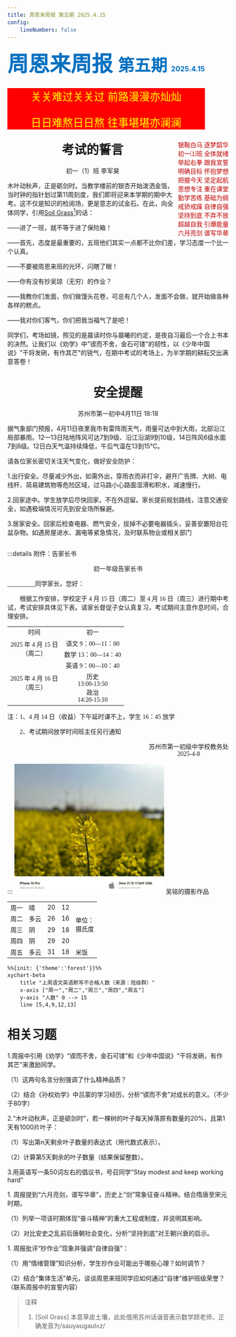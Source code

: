 ```yaml
---
title: 周恩来周报 第五期 2025.4.15
config:
    lineNumbers: false
---
```

<div style="float:left">
<b><span style='font-size:36.0pt;font-family:华文新魏;
mso-hansi-font-family:华文新魏;mso-bidi-font-family:华文新魏;color:#0070C0'>周恩来周报 </span></b><b><span
style='font-size:28.0pt;font-family:华文新魏;mso-hansi-font-family:华文新魏;mso-bidi-font-family:
华文新魏;color:#0070C0'>第五期</span></b><b><span style='font-size:28.0pt;color:#0070C0'>
</span></b><b><span lang=EN-US style='font-size:12.0pt;color:#0070C0'>2025.4.15</span></b><br>
<div style="background:red;color:yellow;font-size:18pt;text-align:center"><p>
关关难过关关过 前路漫漫亦灿灿</p><p>
日日难熬日日熬 往事堪堪亦澜澜</p>
</div>
</div>
<div style="float:right;font-family:Simsun;color:#BF0000">
银鞍白马 逐梦韶华<br>
初一⑴班 全体就绪<br>
举起右拳 跟我宣誓<br>
明确目标 怀抱梦想<br>
把握今天 坚定起航<br>
思想专注 重在课堂<br>
勤学苦练 基础为纲<br>
戒骄戒躁 自律自强<br>
坚持到底 不弃不放<br>
超越自我 引爆能量<br>
六月亮剑 谱写华章<br>
</div>
<div style="clear:left"> <!--嵌入到左侧的空白-->
<h1 style="text-align:center" id="考试的誓言">考试的誓言</h1>
<p style="text-align:center">初一（1）班 李军昊</p>

<p>木叶动秋声，正是砺剑时。当教学楼前的银杏开始泼洒金箔，当时钟的指针划过第11周刻度，我们即将迎来本学期的期中大考。这不仅是知识的检阅场，更是意志的试金石。在此，向全体同学，引用<a href="#comments.1">Soil Grass<sup>1</sup></a>的话：</p><p>——进了一班，就不等于进了保险箱！</p><p>——首先，态度是最重要的，五班他们其实一点都不比你们差，学习态度一个比一个认真。</p><p>——不要被周恩来班的光环，闪瞎了眼！</p><p> ——你有没有抄吴琼（无穷）的作业？</p><p>——我教你们发面，你们做馒头花卷，可总有几个人，发面不会做，就开始做各种各样的糕点。</p><p>——我对你们客气，你们把我当福气了是吧！</p><p>同学们，考场如镜，照见的是晨读时你与晨曦的约定，是夜自习最后一个合上书本的决然。让我们以《劝学》中"锲而不舍，金石可镂"的韧性，以《少年中国说》"干将发硎，有作其芒"的锐气，在期中考试的考场上，为半学期的耕耘交出满意答卷！
</p>
<h1 style="text-align:center" id="安全提醒">安全提醒</h1>
<p style="text-align:center">苏州市第一初中4月11日 18:18</p><p>
据气象部门预报，4月11日夜里我市有雷阵雨天气，雨量可达中到大雨，北部沿江局部暴雨。12—13日陆地阵风可达7到9级、沿江沿湖9到10级，14日阵风6级水面7到8级。12日白天气温持续降低，午后气温在13到15℃。</p><p>
请各位家长密切关注天气变化，做好安全防护：</p><p>
1.出行安全。尽量减少外出，如需外出，穿雨衣而非打伞，避开广告牌、大树、电线杆、简易建筑物等危险区域，过马路小心路面湿滑和积水，减速慢行。</p><p>
2.回家途中。学生放学后尽快回家，不在外逗留。家长提前规划路线，注意交通安全，如遇极端情况可先到安全场所躲避。</p><p>
3.居家安全。回家后检查电器、燃气安全，拔掉不必要电器插头，妥善安置阳台花盆杂物。如遇房屋进水、漏电等紧急情况，及时联系物业或相关部门
</p>
</div>
<div style="clear:both"></div>

:::details 附件：告家长书
<div style="font-family:Times new roman, Simsun">
<center>初一年级告家长书</center>
<p>_________同学家长，您好：</p>


<p style="text-indent:2em">根据工作安排，学校定于 4 月 15 日（周二）至 4 月 16 日（周三）进行期中考试，考试安排具体见下表。请家长督促子女认真复习，考试期间主意作息时间，合理安排。</p>
<table style="text-align:center">
<tbody>
<tr>
<td>时间</td>
<td>初一</td>
</tr>
<tr>
<td rowspan="2">2025 年 4 月 15 日<br>（周二）</td>
<td>语文 9：00—11：00</td>
</tr>
<tr>
<td>数学 13：00—14：40</td>
</tr>
<tr>
<td rowspan="2">2025 年 4 月 16 日<br>（周三）</td>
<td>英语 9：00—10：40</td>
</tr>
<tr>
<td>历史<br>13:00-13:50<br>政治<br>14:20-15:10</td>
</tr>
</tbody>
</table>
<p>注：1、4 月 14 日（收益）下午延时课不上，学生 16：45 放学</p>
<p style="text-indent:2em">2、考试期间放学时间班主任另行通知</p>
<div style="float:right">
<center>苏州市第一初级中学校教务处<br>2025-4-8</center>
</div>
<div style="clear:both"></div>
</div>

:::
![吴铭的摄影作品](image-1.png)
吴铭的摄影作品


<table>
<tbody>
<tr>
<td>周一</td>
<td>晴</td>
<td>20</td>
<td>12</td>
<td rowspan="4">单位：<br>摄氏度</td>
</tr>
<tr>
<td>周二</td>
<td>多云</td>
<td>26</td>
<td>16</td>
</tr>
<tr>
<td>周三</td>
<td>阴</td>
<td>29</td>
<td>18</td>
</tr>
<tr>
<td>周四</td>
<td>阴</td>
<td>29</td>
<td>20</td>
</tr>
<tr>
<td>周五</td>
<td>多云</td>
<td>31</td>
<td>18</td>
<td>米饭</td>

</tr>
</tbody>

</table>

```mermaid
%%{init: {'theme':'forest'}}%%
xychart-beta
    title "上周语文英语默写不合格人数（来源：班级群）"
    x-axis ["周一","周二","周三","周四","周五"]
    y-axis "人数" 0 --> 15
    line [5,4,9,12,13]
```
<h1 id="相关习题">相关习题</h1><p>
1.周报中引用《劝学》“锲而不舍，金石可镂”和《少年中国说》“干将发硎，有作其芒”来激励同学。  </p><p>
（1）这两句名言分别强调了什么精神品质？   </p><p>
（2）结合《孙权劝学》中吕蒙的学习经历，分析“锲而不舍”对成长的意义。（不少于80字）  </p><p>
2.“木叶动秋声，正是砺剑时”，若一棵树的叶子每天掉落原有数量的20%，且第1天有1000片叶子：  </p><p>
（1）写出第n天剩余叶子数量的表达式（用代数式表示）。  </p><p>
（2）计算第5天剩余的叶子数量（结果保留整数）。 </p><p> 
3.用英语写一条50词左右的倡议书，号召同学“Stay modest and keep working hard” </p><p>
1. 周报提到“六月亮剑，谱写华章”，历史上“剑”常象征奋斗精神。结合隋唐至宋元时期，  </p><p>
（1）列举一项该时期体现“奋斗精神”的重大工程或制度，并说明其影响。  </p><p>
（2）对比安史之乱前后唐朝社会变化，分析“坚持到底”对王朝兴衰的启示。  </p><p>
1. 周报批评“抄作业”现象并强调“自律自强”：  </p><p>
（1）用“情绪管理”知识分析，学生抄作业可能出于哪些心理？如何调节？  </p><p>
（2）结合“集体生活”单元，谈谈周恩来班同学应如何通过“自律”维护班级荣誉？（联系周报中的宣誓内容） 
</P>

<blockquote>
注释
<ol>
    <li id="comments.1">[Soil Grass] 本意草皮土壤，此处借用苏州话谐音表示数学顾老师，正确发音为/saʊyəʊgaʊlʌz/</li>
</ol>
</blockquote>
